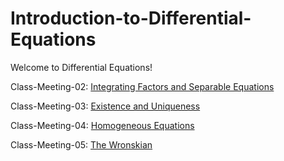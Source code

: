 # Introduction-to-Differential-Equations

Welcome to Differential Equations!

Class-Meeting-02: [Integrating Factors and Separable Equations](Summer-2024-Class-Meetings/MATH_2400_Lecture_02_Integrating_Factors_and_Separable_Equations_Notes.pdf)

Class-Meeting-03: [Existence and Uniqueness](Summer-2024-Class-Meetings/MATH_2400_Lecture_03_Existence_and_Uniqueness_Notes.pdf)

Class-Meeting-04: [Homogeneous Equations](Summer-2024-Class-Meetings/MATH_2400_Lecture_04_Homogeneous_Equations_Notes.pdf)

Class-Meeting-05: [The Wronskian](Summer-2024-Class-Meetings/MATH_2400_Lecture_05_The_Wronskian_Notes.pdf)

